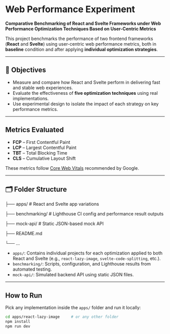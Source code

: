 # Web Performance Experiment

**Comparative Benchmarking of React and Svelte Frameworks under Web Performance Optimization Techniques Based on User-Centric Metrics**

This project benchmarks the performance of two frontend frameworks (**React** and **Svelte**) using user-centric web performance metrics, both in **baseline** condition and after applying **individual optimization strategies**.

---

## 🎯 Objectives

- Measure and compare how React and Svelte perform in delivering fast and stable web experiences.
- Evaluate the effectiveness of **five optimization techniques** using real implementations.
- Use experimental design to isolate the impact of each strategy on key performance metrics.

---

## Metrics Evaluated

- **FCP** – First Contentful Paint  
- **LCP** – Largest Contentful Paint  
- **TBT** – Total Blocking Time  
- **CLS** – Cumulative Layout Shift  

These metrics follow [Core Web Vitals](https://web.dev/vitals/) recommended by Google.

---

## 🗂️ Folder Structure

├── apps/ # React and Svelte app variations

├── benchmarking/ # Lighthouse CI config and performance result outputs

├── mock-api/ # Static JSON-based mock API

├── README.md

└── ...


- `apps/`: Contains individual projects for each optimization applied to both React and Svelte (e.g., `react-lazy-image`, `svelte-code-splitting`, etc.).
- `benchmarking/`: Scripts, configuration, and Lighthouse results from automated testing.
- `mock-api/`: Simulated backend API using static JSON files.
---

##  How to Run

Pick any implementation inside the `apps/` folder and run it locally:

```bash
cd apps/react-lazy-image     # or any other folder
npm install
npm run dev
